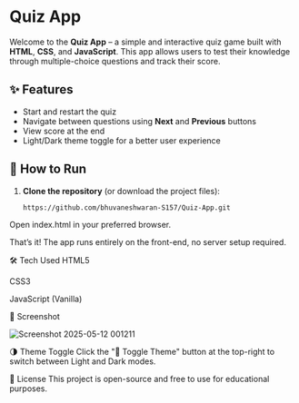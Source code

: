 # Quiz App

Welcome to the **Quiz App** – a simple and interactive quiz game built with **HTML**, **CSS**, and **JavaScript**. This app allows users to test their knowledge through multiple-choice questions and track their score.

## ✨ Features

- Start and restart the quiz
- Navigate between questions using **Next** and **Previous** buttons
- View score at the end
- Light/Dark theme toggle for a better user experience

## 🚀 How to Run

1. **Clone the repository** (or download the project files):

   ```bash
   https://github.com/bhuvaneshwaran-S157/Quiz-App.git
Open index.html in your preferred browser.

That’s it! The app runs entirely on the front-end, no server setup required.

🛠️ Tech Used
HTML5

CSS3

JavaScript (Vanilla)

📸 Screenshot

![Screenshot 2025-05-12 001211](https://github.com/user-attachments/assets/1a28cf98-6ade-4f43-a443-fca0af733173)

🌗 Theme Toggle
Click the "🌙 Toggle Theme" button at the top-right to switch between Light and Dark modes.


📃 License
This project is open-source and free to use for educational purposes.

